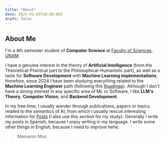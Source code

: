 ```yaml
---
title: "About"
date: 2025-01-03T10:00:00Z
draft: false
---
```


## About Me

I'm a 4th semester student of **Computer Science** at [Faculty of Sciences, UNAM](https://es.wikipedia.org/wiki/Facultad_de_Ciencias_(Universidad_Nacional_Aut%C3%B3noma_de_M%C3%A9xico)).

I have a genuine interest in the theory of **Artificial Intelligence** (from the Theoretical-Practical part to the Philosophical-Humanistic part), as well as a taste for **Software Development**  with **Machine Learning implementations**, therefore, since 2024 I have been studying everything related to the **Machine Learning Engineer** path (following this [Roadmap](https://github.com/C4mdax/Machine_Learning/blob/main/Roadmap/ROADMAP.md)). Although I don't have a strong interest in any specific area of ML or Software, I like **LLM's Theory**, **Computer Vision**, and **Backend Development**.

In my free time, I usually wander through publications, papers or topics related to the semantics of AI, from which I usually rescue interesting information for [Posts](../posts/) (I also use this section for my study). Generally I write my posts in Spanish, because I enjoy writing in my language. I write some other things in English, because I need to improve hehe.
> Memento Mori



